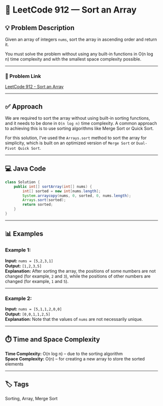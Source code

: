 # 🔢 LeetCode 912 — Sort an Array

## 💡 Problem Description

Given an array of integers `nums`, sort the array in ascending order and return it.

You must solve the problem without using any built-in functions in O(n log n) time complexity and with the smallest space complexity possible.

---

### 🔗 Problem Link

[LeetCode 912 - Sort an Array](https://leetcode.com/problems/sort-an-array/)

---

## ✅ Approach

We are required to sort the array without using built-in sorting functions, and it needs to be done in `O(n log n)` time complexity. A common approach to achieving this is to use sorting algorithms like Merge Sort or Quick Sort.

For this solution, I’ve used the `Arrays.sort` method to sort the array for simplicity, which is built on an optimized version of `Merge Sort` or `Dual-Pivot Quick Sort`.

---

## 💻 Java Code

```java
class Solution {
    public int[] sortArray(int[] nums) {
        int[] sorted = new int[nums.length]; 
        System.arraycopy(nums, 0, sorted, 0, nums.length);
        Arrays.sort(sorted); 
        return sorted;
    }
}
```

---

## 📊 Examples

### Example 1:

**Input:** `nums = [5,2,3,1]`  
**Output:** `[1,2,3,5]`  
**Explanation:** After sorting the array, the positions of some numbers are not changed (for example, `2` and `3`), while the positions of other numbers are changed (for example, `1` and `5`).

---

### Example 2:

**Input:** `nums = [5,1,1,2,0,0]`  
**Output:** `[0,0,1,1,2,5]`  
**Explanation:** Note that the values of `nums` are not necessarily unique.

---

## ⏱️ Time and Space Complexity

**Time Complexity:** O(n log n) – due to the sorting algorithm  
**Space Complexity:** O(n) – for creating a new array to store the sorted elements

---

## 🏷️ Tags

Sorting, Array, Merge Sort
